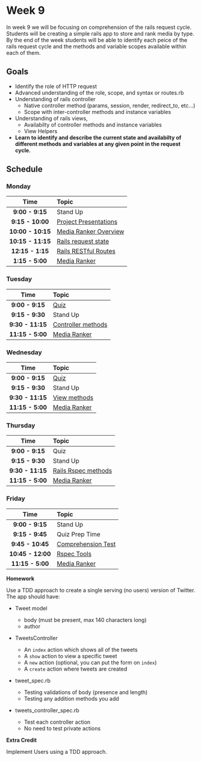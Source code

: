 # Week 9

In week 9 we will be focusing on comprehension of the rails request cycle. Students will be creating a simple rails app to store and rank media by type. By the end of the week students will be able to identify each peice of the rails request cycle and the methods and variable scopes available within each of them.

## Goals

- Identify the role of HTTP request
- Advanced understanding of the role, scope, and syntax or routes.rb
- Understanding of rails controller 
    - Native controller method (params, session, render, redirect_to, etc...)
    - Scope with inter-controller methods and instance variables
- Understanding of rails views, 
    - Availabilty of controller methods and instance variables
    - View Helpers
- **Learn to identify and describe the current state and availabilty of different methods and variables at any given point in the request cycle.**

## Schedule
### Monday

| Time              | Topic               |
|:-----------------:|:--------------------|
| **9:00 - 9:15**   | Stand Up            |
| **9:15 - 10:00**  | [Project Presentations](../week8/project-outline.md) |
| **10:00 - 10:15**   | [Media Ranker Overview](resources/media_ranker.md) |
| **10:15 - 11:15**  | [Rails request state](monday/rails-request-state.md)        |
| **12:15 - 1:15**  | [Rails RESTful Routes](monday/resources/restful-routes.md)        |
| **1:15 - 5:00**  | [Media Ranker](resources/media_ranker.md)          |

### Tuesday

| Time              | Topic               |
|:-----------------:|:--------------------|
| **9:00 - 9:15**   | [Quiz](https://canvas.instructure.com/courses/819456/quizzes/893427)                |
| **9:15 - 9:30**   | Stand Up            |
| **9:30 - 11:15**  | [Controller methods](tuesday/controller-methods.md)        |
| **11:15 - 5:00**  | [Media Ranker](resources/media_ranker.md)          |


### Wednesday

| Time              | Topic               |
|:-----------------:|:--------------------|
| **9:00 - 9:15**   | [Quiz](https://canvas.instructure.com/courses/819456/quizzes/893988)                |
| **9:15 - 9:30**   | Stand Up            |
| **9:30 - 11:15**  | [View methods](wednesday/view-methods.md)        |
| **11:15 - 5:00**  | [Media Ranker](resources/media_ranker.md)          |

### Thursday

| Time              | Topic               |
|:-----------------:|:--------------------|
| **9:00 - 9:15**   | Quiz                |
| **9:15 - 9:30**   | Stand Up            |
| **9:30 - 11:15**  | [Rails Rspec methods](thursday/rails-rspec-methods.md)        |
| **11:15 - 5:00**  | [Media Ranker](resources/media_ranker.md)          |

### Friday

| Time              | Topic               |
|:-----------------:|:--------------------|
| **9:00 - 9:15**   | Stand Up            |
| **9:15 - 9:45**   | Quiz Prep Time      |
| **9:45 - 10:45**  | [Comprehension Test](https://canvas.instructure.com/courses/819456/quizzes/891812)        |
| **10:45 - 12:00**  | [Rspec Tools](friday/rspec-tools.md)        |
| **11:15 - 5:00**  | [Media Ranker](resources/media_ranker.md)          |

**Homework**

Use a TDD approach to create a single serving (no users) version of Twitter. The app should have:

- Tweet model
    - body (must be present, max 140 characters long)
    - author
- TweetsController
    - An `index` action which shows all of the tweets
    - A `show` action to view a specific tweet
    - A `new` action (optional, you can put the form on `index`)
    - A `create` action where tweets are created

- tweet_spec.rb
    - Testing validations of body (presence and length)
    - Testing any addition methods you add
- tweets_controller_spec.rb
    - Test each controller action
    - No need to test private actions
    
**Extra Credit**

Implement Users using a TDD approach.